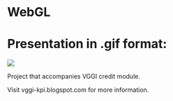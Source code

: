 # WebGL
# Presentation in .gif format:
![](https://raw.githubusercontent.com/tasvyk/vogagi/af37a9f301a159146618b6b0655d4d06482f84d6/PA2%20demo.gif)

Project that accompanies VGGI credit module.

Visit vggi-kpi.blogspot.com for more information.